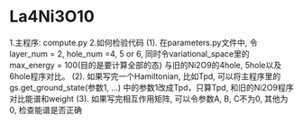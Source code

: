 # La4Ni3O10
1.主程序: compute.py
2.如何检验代码
(1). 在parameters.py文件中, 令layer_num = 2, hole_num =4, 5 or 6, 
同时令variational_space里的max_energy = 100(目的是要计算全部的态)
与旧的Ni2O9的4hole, 5hole以及6hole程序对比。
(2). 如果写完一个Hamiltonian, 比如Tpd, 可以将主程序里的gs.get_ground_state(参数1, ...)
中的参数1改成Tpd，只算Tpd, 和旧的Ni2O9程序对比能谱和weight
(3). 如果写完相互作用矩阵, 可以令参数A, B, C不为0, 其他为0, 检查能谱是否正确
